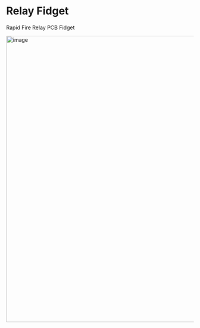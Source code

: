 # Relay Fidget
Rapid Fire Relay PCB Fidget 

<img width="1366" height="768" alt="image" src="https://github.com/user-attachments/assets/ad603d5f-02c6-4bc3-bc35-61996340aba1" />
